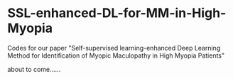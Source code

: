 # SSL-enhanced-DL-for-MM-in-High-Myopia
Codes for our paper "Self-supervised learning-enhanced Deep Learning Method for Identification of Myopic Maculopathy in High Myopia Patients"  

about to come......
